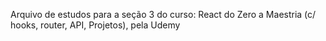 Arquivo de estudos para a seção 3 do curso: React do Zero a Maestria (c/ hooks, router, API, Projetos), pela Udemy